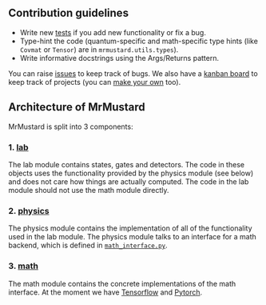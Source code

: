 ## Contribution guidelines

- Write new [tests](https://github.com/XanaduAI/MrMustard/tree/main/tests) if you add new functionality or fix a bug.
- Type-hint the code (quantum-specific and math-specific type hints (like `Covmat` or `Tensor`) are in `mrmustard.utils.types`).
- Write informative docstrings using the Args/Returns pattern.

You can raise [issues](https://github.com/XanaduAI/MrMustard/issues) to keep track of bugs. We also have a [kanban board](https://github.com/XanaduAI/MrMustard/projects/1) to keep track of projects (you can [make your own](https://github.com/XanaduAI/MrMustard/projects) too).
## Architecture of MrMustard
MrMustard is split into 3 components:

### 1. [lab](https://github.com/XanaduAI/MrMustard/blob/main/mrmustard/lab)
The lab module contains states, gates and detectors. The code in these objects uses the functionality provided by the physics module (see below) and does not care how things are actually computed. The code in the lab module should not use the math module directly.

### 2. [physics](https://github.com/XanaduAI/MrMustard/blob/main/mrmustard/physics)
The physics module contains the implementation of all of the functionality used in the lab module. The physics module talks to an interface for a math backend, which is defined in [`math_interface.py`](https://github.com/XanaduAI/MrMustard/blob/main/mrmustard/physics/math_interface.py).

### 3. [math](https://github.com/XanaduAI/MrMustard/blob/main/mrmustard/math)
The math module contains the concrete implementations of the math interface. At the moment we have [Tensorflow](https://github.com/XanaduAI/MrMustard/blob/main/mrmustard/math/tensorflow.py) and [Pytorch](https://github.com/XanaduAI/MrMustard/blob/main/mrmustard/math/torch.py).
